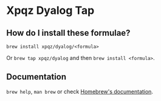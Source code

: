 # Xpqz Dyalog Tap

## How do I install these formulae?

`brew install xpqz/dyalog/<formula>`

Or `brew tap xpqz/dyalog` and then `brew install <formula>`.

## Documentation

`brew help`, `man brew` or check [Homebrew's documentation](https://docs.brew.sh).
